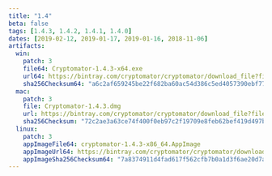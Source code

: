 ```yaml
---
title: "1.4"
beta: false
tags: [1.4.3, 1.4.2, 1.4.1, 1.4.0]
dates: [2019-02-12, 2019-01-17, 2019-01-16, 2018-11-06]
artifacts:
  win:
    patch: 3
    file64: Cryptomator-1.4.3-x64.exe
    url64: https://bintray.com/cryptomator/cryptomator/download_file?file_path=Cryptomator-1.4.3-x64.exe
    sha256Checksum64: "a6c2af659245be22f682ba60ac54d386c5ed4057390ebf77d6f19bd65d24fe5c"
  mac:
    patch: 3
    file: Cryptomator-1.4.3.dmg
    url: https://bintray.com/cryptomator/cryptomator/download_file?file_path=Cryptomator-1.4.3.dmg
    sha256Checksum: "72c2ae3a63ce74f400f0eb97c2f19709e8feb62bef419d497b2ed9a65b03b16a"
  linux:
    patch: 3
    appImageFile64: cryptomator-1.4.3-x86_64.AppImage
    appImageUrl64: https://bintray.com/cryptomator/cryptomator/download_file?file_path=cryptomator-1.4.3-x86_64.AppImage
    appImageSha256Checksum64: "7a8374911d4fad617f562cfb7b0a1d3f6ae20d7ac8bdbf365bd25653e449d581"
---
```

